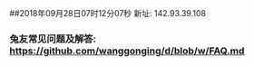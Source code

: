 ##2018年09月28日07时12分07秒 新址: 142.93.39.108
### 兔友常见问题及解答: https://github.com/wanggonging/d/blob/w/FAQ.md
